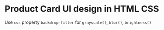 # Product Card UI design in HTML CSS
Use `css` property `backdrop-filter` for `grayscale()`, `blur()`, `brightness()`
